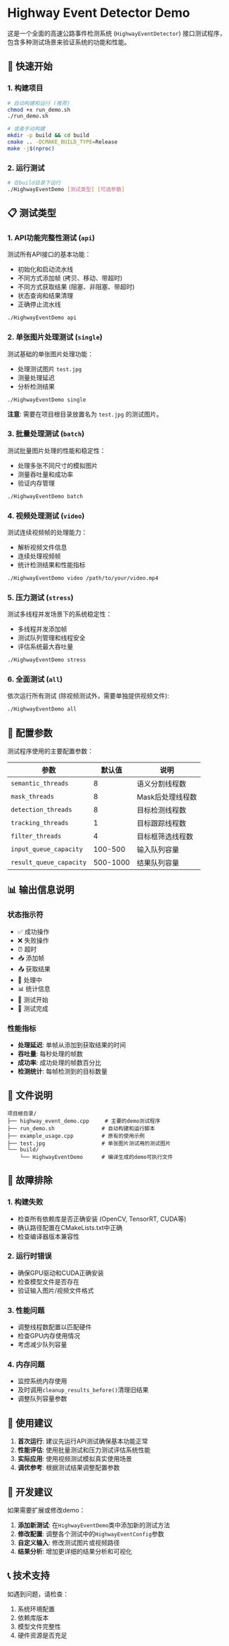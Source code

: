# Highway Event Detector Demo

这是一个全面的高速公路事件检测系统 (`HighwayEventDetector`) 接口测试程序，包含多种测试场景来验证系统的功能和性能。

## 🚀 快速开始

### 1. 构建项目

```bash
# 自动构建和运行 (推荐)
chmod +x run_demo.sh
./run_demo.sh

# 或者手动构建
mkdir -p build && cd build
cmake .. -DCMAKE_BUILD_TYPE=Release
make -j$(nproc)
```

### 2. 运行测试

```bash
# 在build目录下运行
./HighwayEventDemo [测试类型] [可选参数]
```

## 📋 测试类型

### 1. API功能完整性测试 (`api`)
测试所有API接口的基本功能：
- 初始化和启动流水线
- 不同方式添加帧 (拷贝、移动、带超时)
- 不同方式获取结果 (阻塞、非阻塞、带超时)
- 状态查询和结果清理
- 正确停止流水线

```bash
./HighwayEventDemo api
```

### 2. 单张图片处理测试 (`single`)
测试基础的单张图片处理功能：
- 处理测试图片 `test.jpg`
- 测量处理延迟
- 分析检测结果

```bash
./HighwayEventDemo single
```

**注意**: 需要在项目根目录放置名为 `test.jpg` 的测试图片。

### 3. 批量处理测试 (`batch`)
测试批量图片处理的性能和稳定性：
- 处理多张不同尺寸的模拟图片
- 测量吞吐量和成功率
- 验证内存管理

```bash
./HighwayEventDemo batch
```

### 4. 视频处理测试 (`video`)
测试连续视频帧的处理能力：
- 解析视频文件信息
- 连续处理视频帧
- 统计检测结果和性能指标

```bash
./HighwayEventDemo video /path/to/your/video.mp4
```

### 5. 压力测试 (`stress`)
测试多线程并发场景下的系统稳定性：
- 多线程并发添加帧
- 测试队列管理和线程安全
- 评估系统最大吞吐量

```bash
./HighwayEventDemo stress
```

### 6. 全面测试 (`all`)
依次运行所有测试 (除视频测试外，需要单独提供视频文件):

```bash
./HighwayEventDemo all
```

## 🔧 配置参数

测试程序使用的主要配置参数：

| 参数 | 默认值 | 说明 |
|------|--------|------|
| `semantic_threads` | 8 | 语义分割线程数 |
| `mask_threads` | 8 | Mask后处理线程数 |
| `detection_threads` | 8 | 目标检测线程数 |
| `tracking_threads` | 1 | 目标跟踪线程数 |
| `filter_threads` | 4 | 目标框筛选线程数 |
| `input_queue_capacity` | 100-500 | 输入队列容量 |
| `result_queue_capacity` | 500-1000 | 结果队列容量 |

## 📊 输出信息说明

### 状态指示符
- ✅ 成功操作
- ❌ 失败操作
- ⏰ 超时
- 📥 添加帧
- 📤 获取结果
- 🔄 处理中
- 📊 统计信息
- 🎯 测试开始
- 🎉 测试完成

### 性能指标
- **处理延迟**: 单帧从添加到获取结果的时间
- **吞吐量**: 每秒处理的帧数
- **成功率**: 成功处理的帧数百分比
- **检测统计**: 每帧检测到的目标数量

## 📁 文件说明

```
项目根目录/
├── highway_event_demo.cpp     # 主要的demo测试程序
├── run_demo.sh               # 自动构建和运行脚本
├── example_usage.cpp         # 原有的使用示例
├── test.jpg                  # 单张图片测试用的测试图片
└── build/
    └── HighwayEventDemo      # 编译生成的demo可执行文件
```

## 🐛 故障排除

### 1. 构建失败
- 检查所有依赖库是否正确安装 (OpenCV, TensorRT, CUDA等)
- 确认路径配置在CMakeLists.txt中正确
- 检查编译器版本兼容性

### 2. 运行时错误
- 确保GPU驱动和CUDA正确安装
- 检查模型文件是否存在
- 验证输入图片/视频文件格式

### 3. 性能问题
- 调整线程数配置以匹配硬件
- 检查GPU内存使用情况
- 考虑减少队列容量

### 4. 内存问题
- 监控系统内存使用
- 及时调用`cleanup_results_before()`清理旧结果
- 调整队列容量参数

## 🎯 使用建议

1. **首次运行**: 建议先运行API测试确保基本功能正常
2. **性能评估**: 使用批量测试和压力测试评估系统性能
3. **实际应用**: 使用视频测试模拟真实使用场景
4. **调优参考**: 根据测试结果调整配置参数

## 📝 开发建议

如果需要扩展或修改demo：

1. **添加新测试**: 在`HighwayEventDemo`类中添加新的测试方法
2. **修改配置**: 调整各个测试中的`HighwayEventConfig`参数
3. **自定义输入**: 修改测试图片或视频路径
4. **结果分析**: 增加更详细的结果分析和可视化

## 📞 技术支持

如遇到问题，请检查：
1. 系统环境配置
2. 依赖库版本
3. 模型文件完整性
4. 硬件资源是否充足
